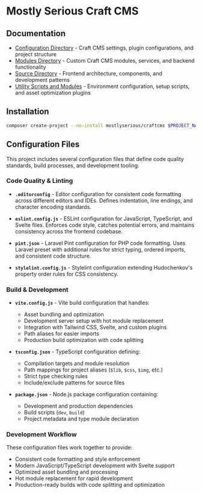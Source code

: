 # Mostly Serious Craft CMS

## Documentation

- [Configuration Directory](config/README.md) - Craft CMS settings, plugin configurations, and project structure
- [Modules Directory](modules/README.md) - Custom Craft CMS modules, services, and backend functionality
- [Source Directory](src/README.md) - Frontend architecture, components, and development patterns  
- [Utility Scripts and Modules](utility/README.md) - Environment configuration, setup scripts, and asset optimization plugins

## Installation
```sh
composer create-project --no-install mostlyserious/craftcms $PROJECT_NAME
```

## Configuration Files

This project includes several configuration files that define code quality standards, build processes, and development tooling:

### Code Quality & Linting

- **`.editorconfig`** - Editor configuration for consistent code formatting across different editors and IDEs. Defines indentation, line endings, and character encoding standards.

- **`eslint.config.js`** - ESLint configuration for JavaScript, TypeScript, and Svelte files. Enforces code style, catches potential errors, and maintains consistency across the frontend codebase.

- **`pint.json`** - Laravel Pint configuration for PHP code formatting. Uses Laravel preset with additional rules for strict typing, ordered imports, and consistent code structure.

- **`stylelint.config.js`** - Stylelint configuration extending Hudochenkov's property order rules for CSS consistency.

### Build & Development

- **`vite.config.js`** - Vite build configuration that handles:
  - Asset bundling and optimization
  - Development server setup with hot module replacement
  - Integration with Tailwind CSS, Svelte, and custom plugins
  - Path aliases for easier imports
  - Production build optimization with code splitting

- **`tsconfig.json`** - TypeScript configuration defining:
  - Compilation targets and module resolution
  - Path mappings for project aliases (`$lib`, `$css`, `$img`, etc.)
  - Strict type checking rules
  - Include/exclude patterns for source files

- **`package.json`** - Node.js package configuration containing:
  - Development and production dependencies
  - Build scripts (`dev`, `build`)
  - Project metadata and type module declaration

### Development Workflow

These configuration files work together to provide:
- Consistent code formatting and style enforcement
- Modern JavaScript/TypeScript development with Svelte support
- Optimized asset bundling and processing
- Hot module replacement for rapid development
- Production-ready builds with code splitting and optimization
